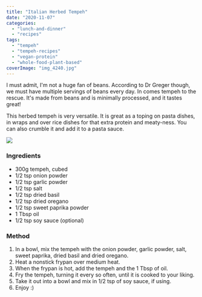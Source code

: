 ```yaml
---
title: "Italian Herbed Tempeh"
date: "2020-11-07"
categories: 
  - "lunch-and-dinner"
  - "recipes"
tags: 
  - "tempeh"
  - "tempeh-recipes"
  - "vegan-protein"
  - "whole-food-plant-based"
coverImage: "img_4240.jpg"
---
```


I must admit, I'm not a huge fan of beans. According to Dr Greger though, we must have multiple servings of beans every day. In comes tempeh to the rescue. It's made from beans and is minimally processed, and it tastes great!

This herbed tempeh is very versatile. It is great as a toping on pasta dishes, in wraps and over rice dishes for that extra protein and meaty-ness. You can also crumble it and add it to a pasta sauce.

![](https://shalveena.files.wordpress.com/2020/11/img_4239.jpg?w=768)

### Ingredients

- 300g tempeh, cubed
- 1/2 tsp onion powder
- 1/2 tsp garlic powder
- 1/2 tsp salt
- 1/2 tsp dried basil
- 1/2 tsp dried oregano
- 1/2 tsp sweet paprika powder
- 1 Tbsp oil
- 1/2 tsp soy sauce (optional)

### Method

1. In a bowl, mix the tempeh with the onion powder, garlic powder, salt, sweet paprika, dried basil and dried oregano.
2. Heat a nonstick frypan over medium heat.
3. When the frypan is hot, add the tempeh and the 1 Tbsp of oil.
4. Fry the tempeh, turning it every so often, until it is cooked to your liking.
5. Take it out into a bowl and mix in 1/2 tsp of soy sauce, if using.
6. Enjoy :)

